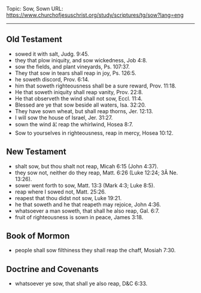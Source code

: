 Topic: Sow, Sown
URL: https://www.churchofjesuschrist.org/study/scriptures/tg/sow?lang=eng

---

## Old Testament

- sowed it with salt, Judg. 9:45.
- they that plow iniquity, and sow wickedness, Job 4:8.
- sow the fields, and plant vineyards, Ps. 107:37.
- They that sow in tears shall reap in joy, Ps. 126:5.
- he soweth discord, Prov. 6:14.
- him that soweth righteousness shall be a sure reward, Prov. 11:18.
- He that soweth iniquity shall reap vanity, Prov. 22:8.
- He that observeth the wind shall not sow, Eccl. 11:4.
- Blessed are ye that sow beside all waters, Isa. 32:20.
- They have sown wheat, but shall reap thorns, Jer. 12:13.
- I will sow the house of Israel, Jer. 31:27.
- sown the wind â¦ reap the whirlwind, Hosea 8:7.
- Sow to yourselves in righteousness, reap in mercy, Hosea 10:12.

## New Testament

- shalt sow, but thou shalt not reap, Micah 6:15 (John 4:37).
- they sow not, neither do they reap, Matt. 6:26 (Luke 12:24; 3Â Ne. 13:26).
- sower went forth to sow, Matt. 13:3 (Mark 4:3; Luke 8:5).
- reap where I sowed not, Matt. 25:26.
- reapest that thou didst not sow, Luke 19:21.
- he that soweth and he that reapeth may rejoice, John 4:36.
- whatsoever a man soweth, that shall he also reap, Gal. 6:7.
- fruit of righteousness is sown in peace, James 3:18.

## Book of Mormon

- people shall sow filthiness they shall reap the chaff, Mosiah 7:30.

## Doctrine and Covenants

- whatsoever ye sow, that shall ye also reap, D&C 6:33.

